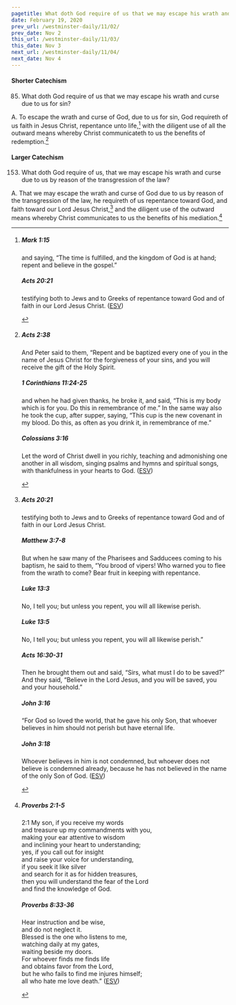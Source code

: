 ```yaml
---
pagetitle: What doth God require of us that we may escape his wrath and curse due to us for sin?
date: February 19, 2020
prev_url: /westminster-daily/11/02/
prev_date: Nov 2
this_url: /westminster-daily/11/03/
this_date: Nov 3
next_url: /westminster-daily/11/04/
next_date: Nov 4
---
```


#### Shorter Catechism

85. What doth God require of us that we may escape his wrath and curse due to us for sin?

A. To escape the wrath and curse of God, due to us for sin, God requireth of us faith in Jesus Christ, repentance unto life,[^fnref:wsc1] with the diligent use of all the outward means whereby Christ communicateth to us the benefits of redemption.[^fnref:wsc2]


[^fnref:wsc1]: <div class="esv"><h5>Mark 1:15</h5> <div class="esv-text"><p id="p41001015.01-1">and saying, <span class="woc">&#8220;The time is fulfilled, and the kingdom of God is at hand; repent and believe in the gospel.&#8221;</span></p> </div><h5>Acts 20:21</h5> <div class="esv-text"><p id="p44020021.01-2">testifying both to Jews and to Greeks of repentance toward God and of faith in our Lord Jesus Christ.  (<a href="http://www.esv.org" class="copyright">ESV</a>)</p> </div> </div>

[^fnref:wsc2]: <div class="esv"><h5>Acts 2:38</h5> <div class="esv-text"><p id="p44002038.01-1">And Peter said to them, &#8220;Repent and be baptized every one of you in the name of Jesus Christ for the forgiveness of your sins, and you will receive the gift of the Holy Spirit.</p> </div><h5>1 Corinthians 11:24-25</h5> <div class="esv-text"><p id="p46011024.01-2">and when he had given thanks, he broke it, and said, <span class="woc">&#8220;This is my body which is for you. Do this in remembrance of me.&#8221;</span> In the same way also he took the cup, after supper, saying, <span class="woc">&#8220;This cup is the new covenant in my blood. Do this, as often as you drink it, in remembrance of me.&#8221;</span></p> </div><h5>Colossians 3:16</h5> <div class="esv-text"><p id="p51003016.01-3">Let the word of Christ dwell in you richly, teaching and admonishing one another in all wisdom, singing psalms and hymns and spiritual songs, with thankfulness in your hearts to God.  (<a href="http://www.esv.org" class="copyright">ESV</a>)</p> </div> </div>


#### Larger Catechism

153. What doth God require of us, that we may escape his wrath and curse due to us by reason of the transgression of the law?

A. That we may escape the wrath and curse of God due to us by reason of the transgression of the law, he requireth of us repentance toward God, and faith toward our Lord Jesus Christ,[^fnref:wlc1] and the diligent use of the outward means whereby Christ communicates to us the benefits of his mediation.[^fnref:wlc2]


[^fnref:wlc1]: <div class="esv"><h5>Acts 20:21</h5> <div class="esv-text"><p id="p44020021.01-1">testifying both to Jews and to Greeks of repentance toward God and of faith in our Lord Jesus Christ.</p> </div><h5>Matthew 3:7-8</h5> <div class="esv-text"><p id="p40003007.01-2">But when he saw many of the Pharisees and Sadducees coming to his baptism, he said to them, &#8220;You brood of vipers! Who warned you to flee from the wrath to come? Bear fruit in keeping with repentance.</p> </div><h5>Luke 13:3</h5> <div class="esv-text"><p id="p42013003.01-3"><span class="woc">No, I tell you; but unless you repent, you will all likewise perish.</span></p> </div><h5>Luke 13:5</h5> <div class="esv-text"><p id="p42013005.01-4"><span class="woc">No, I tell you; but unless you repent, you will all likewise perish.&#8221;</span></p> </div><h5>Acts 16:30-31</h5> <div class="esv-text"><p id="p44016030.01-5">Then he brought them out and said, &#8220;Sirs, what must I do to be saved?&#8221; And they said, &#8220;Believe in the Lord Jesus, and you will be saved, you and your household.&#8221;</p> </div><h5>John 3:16</h5> <div class="esv-text"> <p id="p43003016.07-6"><span class="woc">&#8220;For God so loved the world, that he gave his only Son, that whoever believes in him should not perish but have eternal life.</span></p> </div><h5>John 3:18</h5> <div class="esv-text"><p id="p43003018.01-7"><span class="woc">Whoever believes in him is not condemned, but whoever does not believe is condemned already, because he has not believed in the name of the only Son of God.</span>  (<a href="http://www.esv.org" class="copyright">ESV</a>)</p> </div> </div>

[^fnref:wlc2]: <div class="esv"><h5>Proverbs 2:1-5</h5> <div class="esv-text"> <div class="block-indent"> <p class="line-group" id="p20002001.05-1"><span class="chapter-num" id="v20002001-1">2:1&nbsp;</span>My son, if you receive my words<br /> <span class="indent"></span>and treasure up my commandments with you,<br />  making your ear attentive to wisdom<br /> <span class="indent"></span>and inclining your heart to understanding;<br />  yes, if you call out for insight<br /> <span class="indent"></span>and raise your voice for understanding,<br />  if you seek it like silver<br /> <span class="indent"></span>and search for it as for hidden treasures,<br />  then you will understand the fear of the <span class="small-caps">Lord</span><br /> <span class="indent"></span>and find the knowledge of God.</p> </div> </div><h5>Proverbs 8:33-36</h5> <div class="esv-text"><div class="block-indent"> <p class="line-group" id="p20008033.01-2">Hear instruction and be wise,<br /> <span class="indent"></span>and do not neglect it.<br />  Blessed is the one who listens to me,<br /> <span class="indent"></span>watching daily at my gates,<br /> <span class="indent"></span>waiting beside my doors.<br />  For whoever finds me finds life<br /> <span class="indent"></span>and obtains favor from the <span class="small-caps">Lord</span>,<br />  but he who fails to find me injures himself;<br /> <span class="indent"></span>all who hate me love death.&#8221;  (<a href="http://www.esv.org" class="copyright">ESV</a>)</p> </div> </div> </div>

